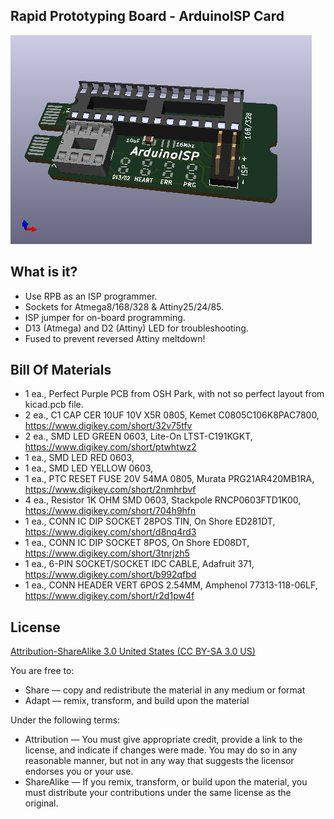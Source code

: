Rapid Prototyping Board - ArduinoISP Card
---------------------------------------
![Picture](project.png) 

What is it?
-----------

- Use RPB as an ISP programmer. 
- Sockets for Atmega8/168/328 & Attiny25/24/85.
- ISP jumper for on-board programming.
- D13 (Atmega) and D2 (Attiny) LED for troubleshooting.
- Fused to prevent reversed Attiny meltdown!


Bill Of Materials
----------------
  
- 1 ea., Perfect Purple PCB from OSH Park, with not so perfect layout from kicad.pcb file.
- 2 ea., C1 CAP CER 10UF 10V X5R 0805, Kemet C0805C106K8PAC7800, https://www.digikey.com/short/32v75tfv
- 2 ea., SMD LED GREEN 0603, Lite-On LTST-C191KGKT, https://www.digikey.com/short/ptwhtwz2
- 1 ea., SMD LED RED 0603,
- 1 ea., SMD LED YELLOW 0603,
- 1 ea., PTC RESET FUSE 20V 54MA 0805, Murata PRG21AR420MB1RA, https://www.digikey.com/short/2nmhrbvf
- 4 ea., Resistor 1K OHM SMD 0603, Stackpole RNCP0603FTD1K00, https://www.digikey.com/short/704h9hfn
- 1 ea., CONN IC DIP SOCKET 28POS TIN, On Shore ED281DT, https://www.digikey.com/short/d8nq4rd3
- 1 ea., CONN IC DIP SOCKET 8POS, On Shore ED08DT, https://www.digikey.com/short/3tnrjzh5
- 1 ea., 6-PIN SOCKET/SOCKET IDC CABLE, Adafruit 371, https://www.digikey.com/short/b992qfbd
- 1 ea., CONN HEADER VERT 6POS 2.54MM, Amphenol 77313-118-06LF, https://www.digikey.com/short/r2d1pw4f

License
----------------
[Attribution-ShareAlike 3.0 United States (CC BY-SA 3.0 US)](https://creativecommons.org/licenses/by-sa/3.0/us/)

You are free to:

- Share — copy and redistribute the material in any medium or format
- Adapt — remix, transform, and build upon the material

Under the following terms:

- Attribution — You must give appropriate credit, provide a link to the license, and indicate if changes were made. You may do so in any reasonable manner, but not in any way that suggests the licensor endorses you or your use.
- ShareAlike — If you remix, transform, or build upon the material, you must distribute your contributions under the same license as the original.